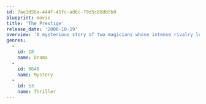 ```yaml
---
id: 7ae1d56a-444f-45fc-ad6c-79d5c88db5b0
blueprint: movie
title: 'The Prestige'
release_date: '2006-10-19'
overview: 'A mysterious story of two magicians whose intense rivalry leads them on a life-long battle for supremacy -- full of obsession, deceit and jealousy with dangerous and deadly consequences.'
genres:
  -
    id: 18
    name: Drama
  -
    id: 9648
    name: Mystery
  -
    id: 53
    name: Thriller
---
```

